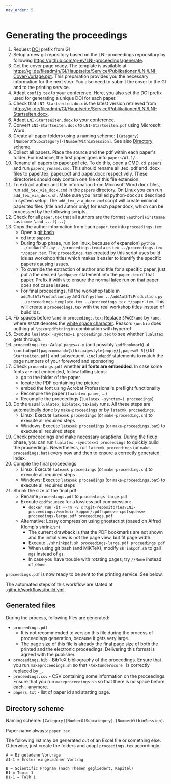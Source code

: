 ```yaml
---
nav_order: 5
---
```

# Generating the proceedings

1. Request [DOI](https://en.wikipedia.org/wiki/Digital_object_identifier) prefix from GI
1. Setup a new git repository based on the LNI-proceedings repoository by following <https://github.com/gi-ev/LNI-proceedings/generate>.
1. Get the cover page ready.
   The template is available at <https://gi.de/fileadmin/GI/Hauptseite/Service/Publikationen/LNI/LNI-Cover-Vorlage.ppt>.
   This preparation provides you the necessary information for the next step.
   You also need to submit the cover to the GI and to the printing service.
1. Adapt `config.tex` to your conference.
   Here, you also set the DOI prefix used for generating a unique DOI for each paper.
1. Check that `LNI-Startseiten.docx` is the latest version retrieved from <https://gi.de/fileadmin/GI/Hauptseite/Service/Publikationen/LNI/LNI-Startseiten.docx>.
1. Adapt `LNI-Startseiten.docx` to your conference.
1. Convert `LNI-Startseiten.docx` to `LNI-Startseiten.pdf` using Microsoft Word.
1. Create all paper folders using a naming scheme:
   `[Category][NumberOfSubcategory]-[NumberWithinSession]`.
   See also [Directory scheme](#directory-scheme).
1. Collect all papers. Place the source and the pdf within each paper's folder.
   For instance, the first paper goes into `papers/A1-1/`.
1. Rename all papers to paper.pdf etc. To do this, open a CMD, `cd papers` and run `papers_rename.cmd`. This should rename all .tex .pdf and .docx files to paper.tex, paper.pdf and paper.docx respectively. These directories should only contain one file of this file extension.
1. To extract author and title information from Microsoft Word docx files, run `add_tex_via_docx.cmd` in the `papers` directory.
  On Linux you can run `add_tex_via_docx.sh`.
  Make sure you installed python-docx as described in system setup.
  The `add_tex_via_docx.cmd` script will create minimal paper.tex files (title and author only) for each paper.docx, which can be processed by the following scripts.
1. Check for all `paper.tex` that all authors are the format `\author[Firstname Lastname \and ...]{...}`
1. Copy the author information from each `paper.tex` into `proceedings.tex`:
   * Open a [git bash](https://git-for-windows.github.io/)
   * cd into `papers`
   * During fixup phase, run (on linux, because of expansion) `python ../addAuthTi.py ../proceedings.template.tex ../proceedings.tex */paper.tex`.
     The `proceedings.tex` created by this script uses build ids as workshop titles which makes it easier to identify the specific papers causing issues.
   * To override the extraction of author and title for a specific paper, just put a the desired `\addpaper` statement into the `paper.tex` of that paper.
     Prefix it with `%` to ensure the normal latex run on that paper does not cause issues.
   * For final proceedings, fill the workshop table in `addAuthTiProduction.py` and run `python ../addAuthTiProduction.py ../proceedings.template.tex ../proceedings.tex */paper.tex`.
     This will create a `proceedings.tex` with the real workshop titles instead of build ids.
1. Fix spaces before `\and` in `proceedings.tex`: Replace `SPACE\and` by `\and`, where `SPACE` denotes the [white space character](https://en.wikipedia.org/wiki/Whitespace_character).
   Reason: `\unskip` does nothing at `\texorpdfstring` in combination with hyperref
1. Execute `lualatex -synctex=1 proceedings.tex` to see whether `lualatex` gets through.
1. `proceedings.tex`: Adapt `pages=x-y` (and possibly `\pdfbookmark`) at `\includepdf[pagecommand={\thispagestyle{empty}},pages=5-5]{LNI-Startseiten.pdf}` and subsequent `\includepdf` statements to match the page numbers of your foreword and sponsoring.
1. Check `proceedings.pdf` whether **all fonts are embedded**.
   In case some fonts are not embedded, follow folling steps:
    * go to the folder of the paper
    * locate the PDF containing the picture
    * embed the font using Acrobat Professional's preflight functionality
    * Recompile the paper (`lualatex paper`, ...)
    * Recompile the proceedings (`lualatex -synctex=1 proceedings`)
1. Do the usual `lualatex`, `biblatex`, `texindy` runs.
   All these steps are automatically done by `make-proceedings` or by `latexmk proceedings`.
    * Linux: Execute `latexmk proceedings` (or `make-proceeding.sh`) to execute all required steps
    * Windows: Execute `latexmk proceedings` (or `make-proceedings.bat`) to execute all required steps
1. Check proceedings and make necessary adaptions.
    During the fixup phase, you can run `lualatex -synctex=1 proceedings` to quickly build the proceedings.
    Nevertheless, run `latexmk proceedings` (or `make-proceedings.bat`) every now and then to ensure a correctly generated index.
1. Compile the final proceedings
    * Linux: Execute `latexmk proceedings` (or `make-proceeding.sh`) to execute all required steps
    * Windows: Execute `latexmk proceedings` (or `make-proceedings.bat`) to execute all required steps
1. Shrink the size of the final pdf:
   * Rename `proceedings.pdf` to `proceedings-large.pdf`
   * Execute `cpdfsqueeze` for a lossless pdf compression:
     * `docker run -it --rm -v c:\git-repositories\LNI-proceedings:/workdir koppor/cpdfsqueeze cpdfsqueeze proceedings-large.pdf proceedings.pdf`
   * Alternative: Lossy compression using ghostscript (based on Alfred Klomp's [shrink.sh](http://www.alfredklomp.com/programming/shrinkpdf/))
     * The current drawback is that the PDF bookmarks are not shown and the initial view is not the page view, but fit page width.
     * Execute `./shrinkpdf.sh proceedings-large.pdf proceedings.pdf`
     * When using git bash (and MiKTeX), modify `shrinkpdf.sh` to gall `mgs` instead of `gs`.
     * In case you have trouble with rotating pages, try `//None` instead of `/None`.

`proceedings.pdf` is now ready to be sent to the printing service.
See below.

The automated steps of this workflow are stated at [.github/workflows/build.yml](https://github.com/gi-ev/LNI-proceedings/blob/main/.github/workflows/build.yml).

## Generated files

During the process, following files are generated:

* `proceedings.pdf`
  * It is not recommended to version this file during the process of proceedings generation, because it gets very large.
  * The page size of this file is already the final page size of both the printed and the electronic proceedings.
    Delivering this format is agreed with the publisher.
* `proceedings.bib` - BibTeX bibliography of the proceedings. Ensure that you run `makeproceedings.sh` so that `\textunderscore ` is correctly replaced by `_`.
* `proceedings.csv` - CSV containing some information on the proceedings. Ensure that you run `makeproceedings.sh` so that there is no space before each `;` anymore.
* `papers.txt` - list of paper id and starting page.

## Directory scheme

Naming scheme: `[Category][NumberOfSubcategory]-[NumberWithinSession]`.

Paper name always: `paper.tex`

The following list may be generated out of an Excel file or something else.
Otherwise, just create the folders and adapt `proceedings.tex` accordingly.

```text
A = Eingeladene Vorträge
A1-1 = Erster eingeladener Vortrag

B = Scientific Program (nach Themen gegliedert, Kapitel)
B1 = Topic 1
B1-1 = Talk 1
```
